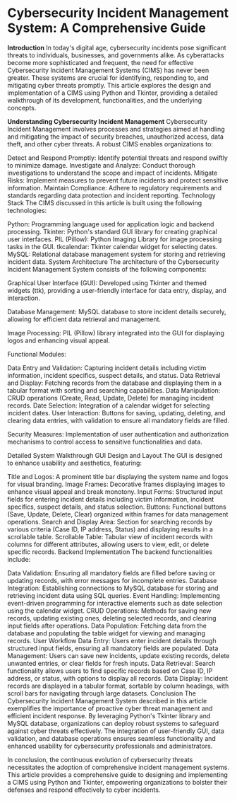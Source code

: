 # Cybersecurity Incident Management System: A Comprehensive Guide

**Introduction**
In today's digital age, cybersecurity incidents pose significant threats to individuals, businesses, and governments alike. As cyberattacks become more sophisticated and frequent, the need for effective Cybersecurity Incident Management Systems (CIMS) has never been greater. These systems are crucial for identifying, responding to, and mitigating cyber threats promptly. This article explores the design and implementation of a CIMS using Python and Tkinter, providing a detailed walkthrough of its development, functionalities, and the underlying concepts.

**Understanding Cybersecurity Incident Management**
Cybersecurity Incident Management involves processes and strategies aimed at handling and mitigating the impact of security breaches, unauthorized access, data theft, and other cyber threats. A robust CIMS enables organizations to:

Detect and Respond Promptly: Identify potential threats and respond swiftly to minimize damage.
Investigate and Analyze: Conduct thorough investigations to understand the scope and impact of incidents.
Mitigate Risks: Implement measures to prevent future incidents and protect sensitive information.
Maintain Compliance: Adhere to regulatory requirements and standards regarding data protection and incident reporting.
Technology Stack
The CIMS discussed in this article is built using the following technologies:

Python: Programming language used for application logic and backend processing.
Tkinter: Python's standard GUI library for creating graphical user interfaces.
PIL (Pillow): Python Imaging Library for image processing tasks in the GUI.
tkcalendar: Tkinter calendar widget for selecting dates.
MySQL: Relational database management system for storing and retrieving incident data.
System Architecture
The architecture of the Cybersecurity Incident Management System consists of the following components:

Graphical User Interface (GUI): Developed using Tkinter and themed widgets (ttk), providing a user-friendly interface for data entry, display, and interaction.

Database Management: MySQL database to store incident details securely, allowing for efficient data retrieval and management.

Image Processing: PIL (Pillow) library integrated into the GUI for displaying logos and enhancing visual appeal.

Functional Modules:

Data Entry and Validation: Capturing incident details including victim information, incident specifics, suspect details, and status.
Data Retrieval and Display: Fetching records from the database and displaying them in a tabular format with sorting and searching capabilities.
Data Manipulation: CRUD operations (Create, Read, Update, Delete) for managing incident records.
Date Selection: Integration of a calendar widget for selecting incident dates.
User Interaction: Buttons for saving, updating, deleting, and clearing data entries, with validation to ensure all mandatory fields are filled.

Security Measures: Implementation of user authentication and authorization mechanisms to control access to sensitive functionalities and data.

Detailed System Walkthrough
GUI Design and Layout
The GUI is designed to enhance usability and aesthetics, featuring:

Title and Logos: A prominent title bar displaying the system name and logos for visual branding.
Image Frames: Decorative frames displaying images to enhance visual appeal and break monotony.
Input Forms: Structured input fields for entering incident details including victim information, incident specifics, suspect details, and status selection.
Buttons: Functional buttons (Save, Update, Delete, Clear) organized within frames for data management operations.
Search and Display Area: Section for searching records by various criteria (Case ID, IP address, Status) and displaying results in a scrollable table.
Scrollable Table: Tabular view of incident records with columns for different attributes, allowing users to view, edit, or delete specific records.
Backend Implementation
The backend functionalities include:

Data Validation: Ensuring all mandatory fields are filled before saving or updating records, with error messages for incomplete entries.
Database Integration: Establishing connections to MySQL database for storing and retrieving incident data using SQL queries.
Event Handling: Implementing event-driven programming for interactive elements such as date selection using the calendar widget.
CRUD Operations: Methods for saving new records, updating existing ones, deleting selected records, and clearing input fields after operations.
Data Population: Fetching data from the database and populating the table widget for viewing and managing records.
User Workflow
Data Entry: Users enter incident details through structured input fields, ensuring all mandatory fields are populated.
Data Management: Users can save new incidents, update existing records, delete unwanted entries, or clear fields for fresh inputs.
Data Retrieval: Search functionality allows users to find specific records based on Case ID, IP address, or status, with options to display all records.
Data Display: Incident records are displayed in a tabular format, sortable by column headings, with scroll bars for navigating through large datasets.
Conclusion
The Cybersecurity Incident Management System described in this article exemplifies the importance of proactive cyber threat management and efficient incident response. By leveraging Python's Tkinter library and MySQL database, organizations can deploy robust systems to safeguard against cyber threats effectively. The integration of user-friendly GUI, data validation, and database operations ensures seamless functionality and enhanced usability for cybersecurity professionals and administrators.

In conclusion, the continuous evolution of cybersecurity threats necessitates the adoption of comprehensive incident management systems. This article provides a comprehensive guide to designing and implementing a CIMS using Python and Tkinter, empowering organizations to bolster their defenses and respond effectively to cyber incidents.